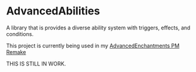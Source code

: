 # AdvancedAbilities
A library that is provides a diverse ability system with triggers, effects, and conditions.

This project is currently being used in my [AdvancedEnchantments PM Remake](https://github.com/MrEcstsy/AdvancedEnchantments)

THIS IS STILL IN WORK.
